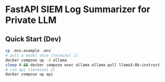 # FastAPI SIEM Log Summarizer for Private LLM

## Quick Start (Dev)
```bash
cp .env.example .env
# pull a model once (terminal 1)
docker compose up -d ollama
sleep 4 && docker compose exec ollama ollama pull llama3:8b-instruct
# run api (terminal 2)
docker compose up api